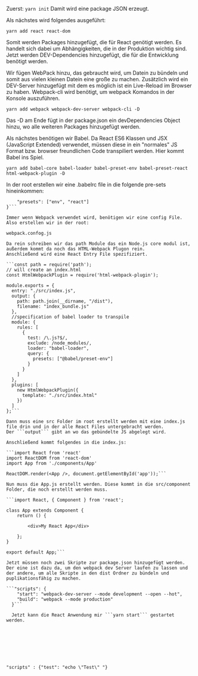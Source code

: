 Zuerst:
```yarn init```
Damit wird eine package JSON erzeugt.

Als nächstes wird folgendes ausgeführt:

```yarn add react react-dom```

Somit werden Packages hinzugefügt, die für React genötigt werden. Es handelt sich dabei um Abhängigkeiten, die in der Produktion wichtig sind.
Jetzt werden DEV-Dependencies hinzugefügt, die für die Entwicklung benötigt werden.

Wir fügen WebPack hinzu, das gebraucht wird, um Datein zu bündeln und somit aus vielen kleinen Datein eine große zu machen. Zusätzlich wird ein DEV-Server
hinzugefügt mit dem es möglich ist ein Live-Reload im Browser zu haben. Webpack-cli wird benötigt, um webpack Komandos in der Konsole auszuführen.

```yarn add webpack webpack-dev-server webpack-cli -D```

Das -D am Ende fügt in der package.json ein devDependencies Object hinzu, wo alle weiteren Packages hinzugefügt werden.

Als nächstes benötigen wir Babel. Da React ES6 Klassen und JSX (JavaScript Extended) verwendet, müssen diese in ein "normales" JS Format bzw. browser freundlichen Code transpiliert werden. Hier kommt Babel ins Spiel.

```yarn add babel-core babel-loader babel-preset-env babel-preset-react html-webpack-plugin -D```

In der root erstellen wir eine .babelrc file in die folgende pre-sets hineinkommen:

```{
    "presets": ["env", "react"]
}```

Immer wenn Webpack verwendet wird, benötigen wir eine config File. Also erstellen wir in der root:

webpack.confog.js

Da rein schreiben wir das path Module das ein Node.js core modul ist, außerdem kommt da noch das HTML-Webpack Plugon rein.
Anschließend wird eine React Entry File spezifiziert.

```const path = require('path');
// will create an index.html
const HtmlWebpackPlugin = require('html-webpack-plugin');

module.exports = {
  entry: "./src/index.js",
  output: {
    path: path.join(__dirname, "/dist"),
    filename: "index_bundle.js"
  },
  //specification of babel loader to transpile
  module: {
    rules: [
      {
        test: /\.js?$/,
        exclude: /node_modules/,
        loader: "babel-loader",
        query: {
          presets: ["@babel/preset-env"]
        }
      }
    ]
  },
  plugins: [
    new HtmlWebpackPlugin({
      template: "./src/index.html"
    })
  ]
};```

Dann muss eine src Folder im root erstellt werden mit eine index.js file drin und in der alle React Files untergebracht werden.
Der ```output``` gibt an wo das gebündelte JS abgelegt wird.

Anschließend kommt folgendes in die index.js:

```import React from 'react'
import ReactDOM from 'react-dom'
import App from './components/App'

ReactDOM.render(<App />, document.getElementById('app'));```

Nun muss die App.js erstellt werden. Diese kommt in die src/component Folder, die noch erstellt werden muss.

```import React, { Component } from 'react';

class App extends Component {
    return () {

        <div>My React App</div>

    };
}

export default App;```

Jetzt müssen noch zwei Skripte zur package.json hinzugefügt werden.
Der eine ist dazu da, um den webpack dev Server laufen zu lassen und der andere, um alle Skripte in den dist Ordner zu bündeln und puplikationsfähig zu machen.

```"scripts": {
    "start": "webpack-dev-server --mode development --open --hot",
    "build": "webpack --mode production"
  }```

  Jetzt kann die React Anwendung mir ```yarn start``` gestartet werden.








"scripts" : {"test": "echo \"Test\" "}
